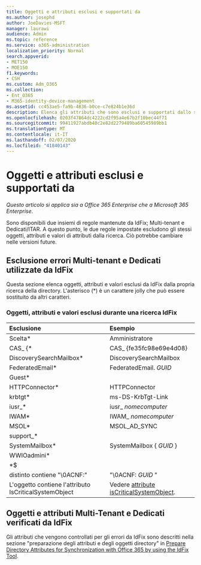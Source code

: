 ```yaml
---
title: Oggetti e attributi esclusi e supportati da
ms.author: josephd
author: JoeDavies-MSFT
manager: laurawi
audience: Admin
ms.topic: reference
ms.service: o365-administration
localization_priority: Normal
search.appverid:
- MET150
- MOE150
f1.keywords:
- CSH
ms.custom: Adm_O365
ms.collection:
- Ent_O365
- M365-identity-device-management
ms.assetid: cc453ae5-fa9b-4836-b0ce-c7e824b1e36d
description: Elenca gli attributi che sono esclusi e supportati dallo strumento IdFix.
ms.openlocfilehash: 0203f47864dc4222cd2f95a4e67b2f10bec44f71
ms.sourcegitcommit: 99411927abdb40c2e82d2279489ba60545989bb1
ms.translationtype: MT
ms.contentlocale: it-IT
ms.lasthandoff: 02/07/2020
ms.locfileid: "41840143"
---
```

# <a name="idfix-excluded-and-supported-objects-and-attributes"></a>Oggetti e attributi esclusi e supportati da

*Questo articolo si applica sia a Office 365 Enterprise che a Microsoft 365 Enterprise*.

Sono disponibili due insiemi di regole mantenute da IdFix; Multi-tenant e Dedicati/ITAR. A questo punto, le due regole impostate escludono gli stessi oggetti, attributi e valori di attributi dalla ricerca. Ciò potrebbe cambiare nelle versioni future.
  
## <a name="multi-tenant-and-dedicated-error-exclusions-used-by-idfix"></a>Esclusione errori Multi-tenant e Dedicati utilizzate da IdFix
Questa sezione elenca oggetti, attributi e valori esclusi da IdFix dalla propria ricerca della directory. L'asterisco (\*) è un carattere jolly che può essere sostituito da altri caratteri.
  
### <a name="objects-attributes-and-values-excluded-during-an-idfix-search"></a>Oggetti, attributi e valori esclusi durante una ricerca IdFix

|**Esclusione**|**Esempio**|
|:-----|:-----|
|Scelta\* |Amministratore |
|CAS_ {\*  |CAS_ {fe35fc98e69e4d08} |
|DiscoverySearchMailbox\*  |DiscoverySearchMailbox  |
|FederatedEmail\* |FederatedEmail. *GUID* |
|Guest\* ||
|HTTPConnector\*  |HTTPConnector |
|krbtgt\* |ms-DS-KrbTgt-Link |
|iusr_\* |iusr_ *nomecomputer* |
|IWAM\*  |IWAM_ *nomecomputer* |
|MSOL\* |MSOL_AD_SYNC |
|support_\* ||
|SystemMailbox\* |SystemMailbox { *GUID* }|
|WWIOadmini\*  ||
|\*$ ||
|distinto contiene "\0ACNF:"|"\0ACNF: *GUID* " |
|L'oggetto contiene l'attributo IsCriticalSystemObject |Vedere [attribute isCriticalSystemObject](https://go.microsoft.com/fwlink/p/?LinkId=401169). |
   
## <a name="multi-tenant-and-dedicated-objects-and-attributes-checked-by-idfix"></a>Oggetti e attributi Multi-Tenant e Dedicati verificati da IdFix
Gli attributi che vengono controllati per gli errori da IdFix sono descritti nella sezione "preparazione degli attributi e degli oggetti directory" in [Prepare Directory Attributes for Synchronization with Office 365 by using the IdFix Tool](prepare-directory-attributes-for-synch-with-idfix.md).
  

